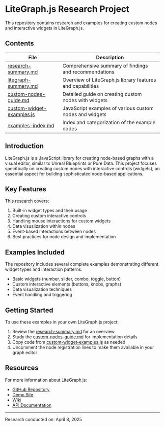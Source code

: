# LiteGraph.js Research Project

This repository contains research and examples for creating custom nodes and interactive widgets in LiteGraph.js.

## Contents

| File | Description |
|------|-------------|
| [research-summary.md](research-summary.md) | Comprehensive summary of findings and recommendations |
| [litegraph-summary.md](litegraph-summary.md) | Overview of LiteGraph.js library features and capabilities |
| [custom-nodes-guide.md](custom-nodes-guide.md) | Detailed guide on creating custom nodes with widgets |
| [custom-widget-examples.js](custom-widget-examples.js) | JavaScript examples of various custom nodes and widgets |
| [examples-index.md](examples-index.md) | Index and categorization of the example nodes |

## Introduction

LiteGraph.js is a JavaScript library for creating node-based graphs with a visual editor, similar to Unreal Blueprints or Pure Data. This project focuses specifically on creating custom nodes with interactive controls (widgets), an essential aspect for building sophisticated node-based applications.

## Key Features

This research covers:

1. Built-in widget types and their usage
2. Creating custom interactive controls
3. Handling mouse interactions for custom widgets
4. Data visualization within nodes
5. Event-based interactions between nodes
6. Best practices for node design and implementation

## Examples Included

The repository includes several complete examples demonstrating different widget types and interaction patterns:

- Basic widgets (number, slider, combo, toggle, button)
- Custom interactive elements (buttons, knobs, graphs)
- Data visualization techniques
- Event handling and triggering

## Getting Started

To use these examples in your own LiteGraph.js project:

1. Review the [research-summary.md](research-summary.md) for an overview
2. Study the [custom-nodes-guide.md](custom-nodes-guide.md) for implementation details
3. Copy code from [custom-widget-examples.js](custom-widget-examples.js) as needed
4. Uncomment the node registration lines to make them available in your graph editor

## Resources

For more information about LiteGraph.js:

- [GitHub Repository](https://github.com/jagenjo/litegraph.js)
- [Demo Site](https://tamats.com/projects/litegraph/)
- [Wiki](https://github.com/jagenjo/litegraph.js/wiki)
- [API Documentation](https://tamats.com/projects/litegraph/doc/classes/LiteGraph.html)

---

Research conducted on: April 8, 2025
